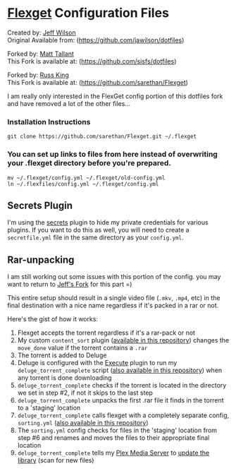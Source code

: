 # [Flexget](http://www.flexget.com) Configuration Files

Created by: [Jeff Wilson](mailto:jeff@jeffalwilson.com)  
Original Available from: (https://github.com/jawilson/dotfiles)

Forked by: [Matt Tallant](mailto:m.tallant+github@gmail.com)  
This Fork is available at: (https://github.com/sisfs/dotfiles)

Forked by: [Russ King](mailto:russelltking@gmail.com)  
This Fork is available at: (https://github.com/sarethan/Flexget)

I am really only interested in the FlexGet config portion of this dotfiles fork and have removed a lot of the other files...


### Installation Instructions ###

    git clone https://github.com/sarethan/Flexget.git ~/.flexget
    
### You can set up links to files from here instead of overwriting your .flexget directory before you're prepared. ###

    mv ~/.flexget/config.yml ~/.flexget/old-config.yml
    ln ~/.flexfiles/config.yml ~/.flexget/config.yml 


## Secrets Plugin ##

I'm using the [secrets](http://flexget.com/wiki/Plugins/secrets) plugin to hide my private credentials for various plugins. If you want to do this as well, you will need to create a ``secretfile.yml`` file in the same directory as your ``config.yml``.


## Rar-unpacking

I am still working out some issues with this portion of the config. you may want to return to [Jeff's Fork](https://github.com/jawilson/dotfiles/tree/master/flexget) for this part =)

This entire setup should result in a single video file (``.mkv``, ``.mp4``, etc) in the final destination with a nice name regardless if it's packed in a rar or not.

Here's the gist of how it works:
  1. Flexget accepts the torrent regardless if it's a rar-pack or not
  2. My custom ``content_sort`` plugin ([available in this repository](https://github.com/sisfs/dotfiles/blob/master/flexget/plugins/content_sort.py)) changes the ``move_done`` value if the torrent contains a ``.rar``
  3. The torrent is added to Deluge
  4. Deluge is configured with the [Execute](http://dev.deluge-torrent.org/wiki/Plugins/Execute) plugin to run my ``deluge_torrent_complete`` script ([also available in this repository](https://github.com/sisfs/dotfiles/blob/master/bin/deluge_torrent_complete)) when any torrent is done downloading
  5. ``deluge_torrent_complete`` checks if the torrent is located in the directory we set in step #2, if not it skips to the last step
  6. ``deluge_torrent_complete`` unpacks the first .rar file it finds in the torrent to a 'staging' location
  7. ``deluge_torrent_complete`` calls flexget with a completely separate config, ``sorting.yml`` ([also available in this repository](https://github.com/sisfs/dotfiles/blob/master/flexget/sorting.yml))
  8. The ``sorting.yml`` config checks for files in the 'staging' location from step #6 and renames and moves the files to their appropriate final location
  9. ``deluge_torrent_complete`` tells my [Plex Media Server](https://plex.tv/) to [update the library](http://forums.plex.tv/discussion/comment/372419/#Comment_372419) (scan for new files)
